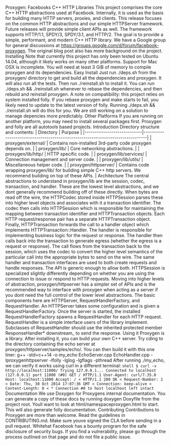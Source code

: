 Proxygen: Facebooks C++ HTTP Libraries This project comprises the core C++ HTTP abstractions used at Facebook. Internally, it is used as the basis for building many HTTP servers, proxies, and clients. This release focuses on the common HTTP abstractions and our simple HTTPServer framework. Future releases will provide simple client APIs as well. The framework supports HTTP/1.1, SPDY/3, SPDY/3.1, and HTTP/2. The goal is to provide a simple, performant, and modern C++ HTTP library. We have a Google group for general discussions at https://groups.google.com/d/forum/facebook-proxygen. The original blog post also has more background on the project. Installing Note that currently this project has only been tested on Ubuntu 14.04, although it likely works on many other platforms. Support for Mac OSX is incomplete. You will need at least 3 GiB of memory to compile proxygen and its dependencies. Easy Install Just run ./deps.sh from the proxygen/ directory to get and build all the dependencies and proxygen. It will also run all the tests. Then run ./reinstall.sh to install it. You can run ./deps.sh && ./reinstall.sh whenever to rebase the dependencies, and then rebuild and reinstall proxygen. A note on compatibility: this project relies on system installed folly. If you rebase proxygen and make starts to fail, you likely need to update to the latest version of folly. Running ./deps.sh && ./reinstall.sh will do this for you. We are still working on a solution to manage depencies more predictably. Other Platforms If you are running on another platform, you may need to install several packages first. Proxygen and folly are all autotools based projects. Introduction Directory structure and contents: | Directory | Purpose | |----------------------------|-------------------------------------------------------------------------------| | proxygen/external/ | Contains non-installed 3rd-party code proxygen depends on. | | proxygen/lib/ | Core networking abstractions. | | proxygen/lib/http/ | HTTP specific code. | | proxygen/lib/services/ | Connection management and server code. | | proxygen/lib/utils/ | Miscellaneous helper code. | | proxygen/httpserver/ | Contains code wrapping proxygen/lib/ for building simple C++ http servers. We recommend building on top of these APIs. | Architecture The central abstractions to understand in proxygen/lib are the session, codec, transaction, and handler. These are the lowest level abstractions, and we dont generally recommend building off of these directly. When bytes are read off the wire, the HTTPCodec stored inside HTTPSession parses these into higher level objects and associates with it a transaction identifier. The codec then calls into HTTPSession which is responsible for maintaining the mapping between transaction identifier and HTTPTransaction objects. Each HTTP request/response pair has a separate HTTPTransaction object. Finally, HTTPTransaction forwards the call to a handler object which implements HTTPTransaction::Handler. The handler is responsible for implementing business logic for the request or response. The handler then calls back into the transaction to generate egress (whether the egress is a request or response). The call flows from the transaction back to the session, which uses the codec to convert the higher level semantics of the particular call into the appropriate bytes to send on the wire. The same handler and transaction interfaces are used to both create requests and handle responses. The API is generic enough to allow both. HTTPSession is specialized slightly differently depending on whether you are using the connection to issue or respond to HTTP requests. Moving into higher levels of abstraction, proxygen/httpserver has a simpler set of APIs and is the recommended way to interface with proxygen when acting as a server if you dont need the full control of the lower level abstractions. The basic components here are HTTPServer, RequestHandlerFactory, and RequestHandler. An HTTPServer takes some configuration and is given a RequestHandlerFactory. Once the server is started, the installed RequestHandlerFactory spawns a RequestHandler for each HTTP request. RequestHandler is a simple interface users of the library implement. Subclasses of RequestHandler should use the inherited protected member ResponseHandler* downstream_ to send the response. Using it Proxygen is a library. After installing it, you can build your own C++ server. Try cding to the directory containing the echo server at proxygen/httpserver/samples/echo/. You can then build it with this one liner: g++ -std=c++14 -o my_echo EchoServer.cpp EchoHandler.cpp -lproxygenhttpserver -lfolly -lglog -lgflags -pthread After running ./my_echo, we can verify it works using curl in a different terminal: ```shell $ curl -v http://localhost:11000/ Trying 127.0.0.1... Connected to localhost (127.0.0.1) port 11000 (#0) GET / HTTP/1.1 User-Agent: curl/7.35.0 Host: localhost:11000 Accept: / < HTTP/1.1 200 OK < Request-Number: 1 < Date: Thu, 30 Oct 2014 17:07:36 GMT < Connection: keep-alive < Content-Length: 0 < * Connection #0 to host localhost left intact ``` Documentation We use Doxygen for Proxygens internal documentation. You can generate a copy of these docs by running doxygen Doxyfile from the project root. Youll want to look at html/namespaceproxygen.html to start. This will also generate folly documentation. Contributing Contributions to Proxygen are more than welcome. Read the guidelines in CONTRIBUTING.md. Make sure youve signed the CLA before sending in a pull request. Whitehat Facebook has a bounty program for the safe disclosure of security bugs. If you find a vulnerability, please go through the process outlined on that page and do not file a public issue.